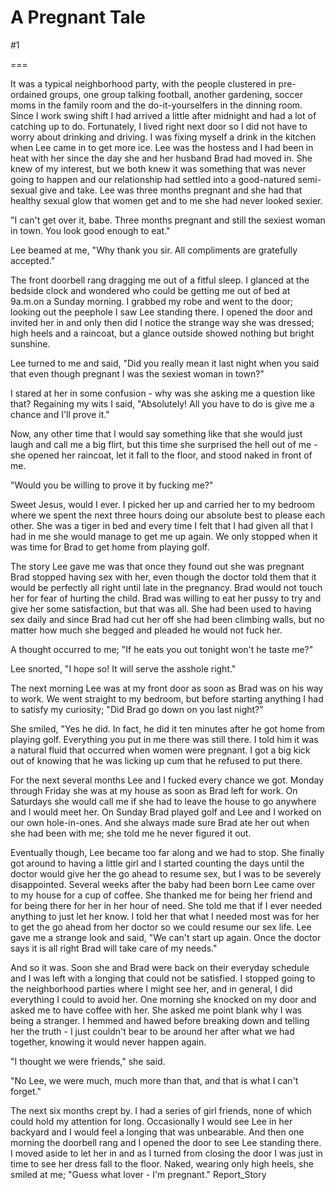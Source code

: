 A Pregnant Tale
===============
#1 

===

It was a typical neighborhood party, with the people clustered in pre-ordained groups, one group talking football, another gardening, soccer moms in the family room and the do-it-yourselfers in the dinning room. Since I work swing shift I had arrived a little after midnight and had a lot of catching up to do. Fortunately, I lived right next door so I did not have to worry about drinking and driving. I was fixing myself a drink in the kitchen when Lee came in to get more ice. Lee was the hostess and I had been in heat with her since the day she and her husband Brad had moved in. She knew of my interest, but we both knew it was something that was never going to happen and our relationship had settled into a good-natured semi-sexual give and take. Lee was three months pregnant and she had that healthy sexual glow that women get and to me she had never looked sexier. 

"I can't get over it, babe. Three months pregnant and still the sexiest woman in town. You look good enough to eat." 

Lee beamed at me, "Why thank you sir. All compliments are gratefully accepted." 

The front doorbell rang dragging me out of a fitful sleep. I glanced at the bedside clock and wondered who could be getting me out of bed at 9a.m.on a Sunday morning. I grabbed my robe and went to the door; looking out the peephole I saw Lee standing there. I opened the door and invited her in and only then did I notice the strange way she was dressed; high heels and a raincoat, but a glance outside showed nothing but bright sunshine. 

Lee turned to me and said, "Did you really mean it last night when you said that even though pregnant I was the sexiest woman in town?" 

I stared at her in some confusion - why was she asking me a question like that? Regaining my wits I said, "Absolutely! All you have to do is give me a chance and I'll prove it." 

Now, any other time that I would say something like that she would just laugh and call me a big flirt, but this time she surprised the hell out of me - she opened her raincoat, let it fall to the floor, and stood naked in front of me. 

"Would you be willing to prove it by fucking me?" 

Sweet Jesus, would I ever. I picked her up and carried her to my bedroom where we spent the next three hours doing our absolute best to please each other. She was a tiger in bed and every time I felt that I had given all that I had in me she would manage to get me up again. We only stopped when it was time for Brad to get home from playing golf. 

The story Lee gave me was that once they found out she was pregnant Brad stopped having sex with her, even though the doctor told them that it would be perfectly all right until late in the pregnancy. Brad would not touch her for fear of hurting the child. Brad was willing to eat her pussy to try and give her some satisfaction, but that was all. She had been used to having sex daily and since Brad had cut her off she had been climbing walls, but no matter how much she begged and pleaded he would not fuck her. 

A thought occurred to me; "If he eats you out tonight won't he taste me?" 

Lee snorted, "I hope so! It will serve the asshole right." 

The next morning Lee was at my front door as soon as Brad was on his way to work. We went straight to my bedroom, but before starting anything I had to satisfy my curiosity; "Did Brad go down on you last night?" 

She smiled, "Yes he did. In fact, he did it ten minutes after he got home from playing golf. Everything you put in me there was still there. I told him it was a natural fluid that occurred when women were pregnant. I got a big kick out of knowing that he was licking up cum that he refused to put there. 

For the next several months Lee and I fucked every chance we got. Monday through Friday she was at my house as soon as Brad left for work. On Saturdays she would call me if she had to leave the house to go anywhere and I would meet her. On Sunday Brad played golf and Lee and I worked on our own hole-in-ones. And she always made sure Brad ate her out when she had been with me; she told me he never figured it out. 

Eventually though, Lee became too far along and we had to stop. She finally got around to having a little girl and I started counting the days until the doctor would give her the go ahead to resume sex, but I was to be severely disappointed. Several weeks after the baby had been born Lee came over to my house for a cup of coffee. She thanked me for being her friend and for being there for her in her hour of need. She told me that if I ever needed anything to just let her know. I told her that what I needed most was for her to get the go ahead from her doctor so we could resume our sex life. Lee gave me a strange look and said, "We can't start up again. Once the doctor says it is all right Brad will take care of my needs." 

And so it was. Soon she and Brad were back on their everyday schedule and I was left with a longing that could not be satisfied. I stopped going to the neighborhood parties where I might see her, and in general, I did everything I could to avoid her. One morning she knocked on my door and asked me to have coffee with her. She asked me point blank why I was being a stranger. I hemmed and hawed before breaking down and telling her the truth - I just couldn't bear to be around her after what we had together, knowing it would never happen again. 

"I thought we were friends," she said. 

"No Lee, we were much, much more than that, and that is what I can't forget." 

The next six months crept by. I had a series of girl friends, none of which could hold my attention for long. Occasionally I would see Lee in her backyard and I would feel a longing that was unbearable. And then one morning the doorbell rang and I opened the door to see Lee standing there. I moved aside to let her in and as I turned from closing the door I was just in time to see her dress fall to the floor. Naked, wearing only high heels, she smiled at me; "Guess what lover - I'm pregnant." Report_Story 
